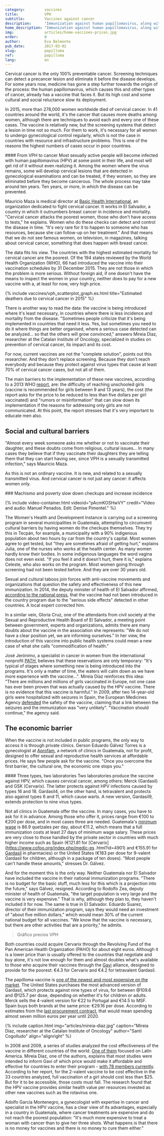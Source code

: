 ```yaml
---
category:         vaccines
title:            VPH
subtitle:         Vaccines against cancer
description:      "Immunization against human papillomavirus, along with screening and pre-cancer treatment, can completely eliminate the disease. Against: the high cost of the vaccine and cultural and social reluctance"
home_description: "Immunization against human papillomavirus, along with screening and pre-cancer treatment, can completely eliminate the disease. Against: the high cost of the vaccine and cultural and social reluctance"
img:              articles/home-vaccines-prices.jpg
order:            0
author:           Eva Belmonte
pub_date:         2017-03-02
slug:             papilloma
ref:              papilloma
lang:             en
---
```


<div class="container page-content" markdown="1">
<div class="page-content-container" markdown="1">

Cervical cancer is the only 100% preventable cancer. Screening techniques can detect a precancer lesion and eliminate it before the disease develops. For some years now, medicine has gone a step further towards the origin of the process: the human papillomavirus, which causes this and other types of cancer, already has a vaccine that faces it. But its high cost and some cultural and social reluctance slow its deployment.

In 2015, more than 278,000 women worldwide died of cervical cancer. In 41 countries around the world, it's the cancer that causes more deaths among women, although there are techniques to avoid each and every one of these cases. The vaccine is relatively new, but the screening systems that detect a lesion in time not so much. For them to work, it's necessary for all women to undergo gynecological control regularly, which is not the case in countries with resource and infrastructure problems. This is one of the reasons the highest numbers of cases occur in poor countries.

<div class="container-right" markdown="1">
<div class="panel" markdown="1">
#### From VPH to cancer
Most sexually active people will become infected with human papillomavirus (HPV) at some point in their life, and most will get rid of it without even realizing it. Among the women where the virus remains, some will develop cervical lesions that are detected in gynecological examinations and can be treated, if they worsen, so they are eliminated before they become cancerous. The whole process may take around ten years. Ten years, or more, in which the disease can be prevented.
</div>
</div>

Mauricio Maza is medical director at [Basic Health International](http://www.basichealth.org/), an organization dedicated to fight cervical cancer. It works in El Salvador, a country in which it outnumbers breast cancer in incidence and mortality. "Cervical cancer attacks the poorest women, those who don't have access to tests," he explains. Women who do these checks can detect and control the disease in time. "It's very rare for it to happen to someone who has resources, because she can follow-up on her treatment." And that means that we do not see famous women, on television, in magazines, talking about cervical cancer, something that does happen with breast cancer.

The data fits his view. The countries with the highest estimated mortality for cervical cancer are the poorest. Of the 194 states reviewed by the World Health Organization (WHO), 66 had introduced the vaccine into their vaccination schedules by 31 December 2015. They are not those in which the problem is more serious. Without foreign aid, if one doesn't have the means to inspect the women in your country, neither does to pay for a new vaccine with a, at least for now, very high price.

</div>
{% include vaccines/vph_scatterplot_graph.es.html title="Estimated deathers due to cervical cancer in 2015" %}
<div class="page-content-container" markdown="1">

There is another way to read the data: the vaccine is being introduced where it's least necessary, in countries where there is less incidence and mortality from the disease. "Sometimes people criticize that it's being implemented in countries that need it less. Yes, but sometimes you need to do it where things are better organised, where a serious case detected can be analyzed... so that the others will grow convinced," answers Mireia Diaz, researcher at the Catalan Institute of Oncology, specialized in studies on prevention of cervical cancer, its impact and its cost.

For now, current vaccines are not the "complete solution", points out this researcher. And they don't replace screening. Because they don't reach everybody and because they protect against virus types that cause at least 70% of cervical cancer cases, but not all of them.

The main barriers to the implementation of these new vaccines, according to a 2013 WHO [report](http://apps.who.int/iris/bitstream/10665/85344/1/9789275317471_spa.pdf?ua=1), are: the difficulty of reaching unschooled girls (vaccine is recommended for girls between 9 and 13 years), the cost (the report asks for the price to be reduced to less than five dollars per girl vaccinated) and "rumors or misinformation" that can slow down its implementation if the reasons for addressing only girls are not communicated. At this point, the report stresses that it's very important to educate men also.

## Social and cultural barriers

"Almost every week someone asks me whether or not to vaccinate their daughter, and these doubts come from religious, cultural issues... In many cases they believe that if they vaccinate their daughters they are telling them that they can start having sex, since VPH is a sexually transmitted infection," says Mauricio Maza.

As this is not an ordinary vaccine. It is new, and related to a sexually transmitted virus. And cervical cancer is not just any cancer: it affects women only.

<div class="panel" markdown="1">
### Machismo and poverty slow down checkups and increase incidence

{% include video-container.html videoid="pAcmKOSHwVY" credit="Video and audio: Manuel Penados. Edit: Denise Pimentel." %}

The Women's Health and Development Instance is carrying out a screening program in several municipalities in Guatemala,  attempting to circumvent cultural barriers by having women do the checkups themselves. They try this in Tecpán, for example, a municipality with a 90% indigenous population about two hours by car from the country's capital. Most women agree to get tested, but "they are sometimes afraid of getting hurt," explains Julia, one of the nurses who works at the health center. As many women hardly know their bodies. In some indigenous languages the word vagina does not even exist. "If you feel it and it doesn’t hurt, there it is," explains Celeste, who also works on the program. Most women going through screening had not been tested before. And they are over 30 years old.
</div>

Sexual and cultural taboos join forces with anti-vaccine movements and organizations that question the safety and effectiveness of this new immunization. In 2014, the deputy minister of health of El Salvador affirmed, [according to the national press](http://www.elsalvador.com/articulo/nacional/infectologo-contradice-viceministro-por-vacuna-49644), that the vaccine had not been introduced in the country program due to the "serious side effects" detected in other countries. A local expert corrected him.

In a similar vein, Gloria Cruz, one of the attendants from civil society at the Sexual and Reproductive Health Board of El Salvador, a meeting point between government, experts and organizations, admits there are many doubts about the vaccine in the association she represents: "We do not have a clear position yet, we are informing ourselves." In her view, the introduction of this vaccine into public health systems could mean a new case of what she calls "commodification of health."

José Jerónimo, a specialist in cancer in women from the international nonprofit [PATH](http://www.path.org/), believes that these reservations are only temporary: "It's typical of stages where something new is being introduced into the programs. It's only a matter of time, the waters will calm down as we have more experience with the vaccine...". Mireia Díaz reinforces this idea: "There are millions and millions of girls vaccinated in Europe, not one case has ever been proven that was actually caused by the HPV vaccine. There is no evidence that this vaccine is harmful." In 2009, after two 14-year-old girls were hospitalized with seizures in Spain, the European Medicines Agency [defended](http://sociedad.elpais.com/sociedad/2009/02/19/actualidad/1234998010_850215.html) the safety of the vaccine, claiming that a link between the seizures and the immunization was "very unlikely". "Vaccination should continue," the agency said.

## The economic barrier

When the vaccine is not included in public programs, the only way to access it is through private clinics. Gerson Eduardo Gálvez Torres is a gynecologist at [Aprofam](http://www.aprofam.org.gt/nosotros/quienes-somos/), a network of clinics in Guatemala, not for profit, designed to offer sexual and reproductive health services at affordable prices. He says few people ask for the vaccine. "Once you overcome the first barrier, the cultural one, the economic one stops you."

<div class="container-right" markdown="1">
<div class="panel" markdown="1">
#### Three types, two laboratories
Two laboratories produce the vaccine against HPV, which causes cervical cancer, among others: Merck (Gardasil) and GSK (Cervarix). The latter protects against HPV infections caused by types 16 and 18. Gardasil4, on the other hand, is tetravalent and protects also against types 6 and 11, which cause warts. A new version, Gardasil9, extends protection to nine virus types.
</div>
</div>

Not all clinics in Guatemala offer the vaccine. In many cases, you have to ask for it in advance. Among those who offer it, prices range from €100 to €200 per dose, and in most cases three are needed. Guatemala's [minimum wage](https://twitter.com/ajvicente_pl/status/814796470763323392) is 86.9 quetzales per day, about €11.2, which means that a full immunization costs at least 27 days of minimum wage salary. These prices are very close to those handled by the private sector in countries with much higher income such as Spain (€121.81 for [Cervarix](https://www.cofpo.org/index.php/medic-es .html?id=4901) and €155.91 for [Gardasil](https://www.cofpo.org/index.php/medic-es.html?id=10740) in pharmacies) or the United States (€183 per dose for 9-valent Gardasil for children, although in a package of ten doses). "Most people can't handle these amounts," stresses Dr. Gálvez.

And for the moment this is the only way. Neither Guatemala nor El Salvador have included the vaccine in their national immunization programs. "There is no budget for the basic stuff, much less for this which is a projection into the future," says Gálvez, resigned. According to Rodolfo Zea, deputy minister of health of Guatemala, "the target population is very large and the vaccine is very expensive." That is why, although they plan to, they haven't included it for now. The same is true in El Salvador. Eduardo Suarez, director of their immunization program, says they would need an investment of "about five million dollars," which would mean 30% of the current national budget for all vaccines. "We know that the vaccine is necessary, but there are other activities that are a priority," he admits.

> Gráfico precios VPH

Both countries could acquire Cervarix through the Revolving Fund of the Pan American Health Organization (PAHO) for about eight euros. Although it is a lower price than is usually offered to the countries that negotiate and buy alone, it's not low enough for them and almost doubles what's available to those who acquire their vaccines through the [Gavi](/vaccines/prices/#joint-purchasing-systems) alliance, designed to provide for the poorest: €4.3 for Cervarix and €4.2 for tetravalent Gardasil.

The papilloma vaccine is [one of the newest and most expensive on the market](/vaccines/prices/#brand-new-and-expensive). The United States purchases the most advanced version of Gardasil, which protects against nine types of virus, for between @109.6 and @125.7 per dose, depending on whether it's for children or adults. Merck sells the 4-valent version for €22  to Portugal and €14.5 to MSF. Spain buys both brands at the same price: €29.16 per dose. According to estimates from the [last procurement contract](https://contrataciondelestado.es/wps/wcm/connect/60ce9965-4f09-4515-baa7-1b6daaeeebf4/DOC20170224120923Adj201604AM0001.pdf?MOD=AJPERES), that would mean spending almost seven million euros per year until 2020.

{% include caption.html img="articles/mireia-diaz.jpg" caption="Mireia Díaz, researcher at the Catalan Institute of Oncology" author="Santi Cogolludo" align="alignright" %}

In 2008 and 2009, a series of studies analyzed the cost effectiveness of the vaccine in different countries of the world. [One of them](https://www.clinicalkey.com/#!/content/playContent/1-s2.0-S0264410X08006737?returnurl=http:%2F%2Flinkinghub.elsevier.com%2Fretrieve%2Fpii%2FS0264410X08006737%3Fshowall%3Dtrue&referrer=) focused on Latin America. Mireia Díaz, one of the authors, explains that most studies were intended to inform Gavi of which price would make it affordable and effective for countries to enter their program - [with 78 members currently](http://www.gavi.org/country/). According to her report, for the 2-valent vaccine to be cost effective in the 33 countries analyzed, full vaccination of a girl should cost less than $25. But for it to be accessible, those costs must fall. The research found that the HPV vaccine provides similar health value per resources invested as other new vaccines such as the rotavirus one.

Adolfo García Montenegro, a gynecologist with expertise in cancer and specialist in the HPV vaccine, has a clear view of its advantages, especially in a country in Guatemala, where cancer treatments are expensive and do not reach the poorest population: "It's much more expensive to treat a woman with cancer than to give her three shots. What happens is that there is no money for vaccines and there is no money to cure them either."

  </div>
</div>